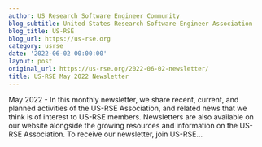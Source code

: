 ```yaml
---
author: US Research Software Engineer Community
blog_subtitle: United States Research Software Engineer Association
blog_title: US-RSE
blog_url: https://us-rse.org
category: usrse
date: '2022-06-02 00:00:00'
layout: post
original_url: https://us-rse.org/2022-06-02-newsletter/
title: US-RSE May 2022 Newsletter
---
```


May 2022 - 
          In this monthly newsletter, we share recent, current, and planned activities of the US-RSE Association, and related news that we think is of interest to US-RSE members. Newsletters are also available on our website alongside the growing resources and information on the US-RSE Association. To receive our newsletter, join US-RSE...
